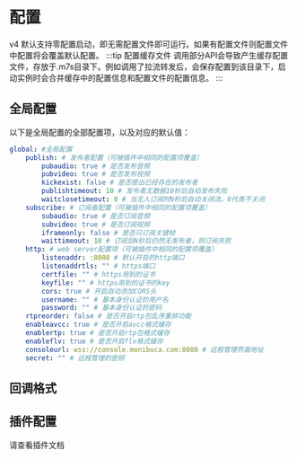 # 配置

v4 默认支持零配置启动，即无需配置文件即可运行。如果有配置文件则配置文件中配置将会覆盖默认配置。
:::tip 配置缓存文件
调用部分API会导致产生缓存配置文件，存放于.m7s目录下。例如调用了拉流转发后，会保存配置到该目录下，启动实例时会合并缓存中的配置信息和配置文件的配置信息。 
:::

## 全局配置

以下是全局配置的全部配置项，以及对应的默认值：
```yaml
global: #全局配置
    publish: # 发布者配置（可被插件中相同的配置项覆盖）
        pubaudio: true # 是否发布音频
        pubvideo: true # 是否发布视频
        kickexist: false # 是否提出已经存在的发布者
        publishtimeout: 10 # 发布者无数据10秒后自动发布失败
        waitclosetimeout: 0 # 当无人订阅时N秒后自动关闭流，0代表不关闭
    subscribe: # 订阅者配置（可被插件中相同的配置项覆盖）
        subaudio: true # 是否订阅音频
        subvideo: true # 是否订阅视频
        iframeonly: false # 是否只订阅关键帧
        waittimeout: 10 # 订阅后N秒后仍然无发布者，则订阅失败
    http: # web server配置项（可被插件中相同的配置项覆盖）
        listenaddr: :8080 # 默认开启的http端口
        listenaddrtls: "" # https端口
        certfile: "" # https用到的证书
        keyfile: "" # https用到的证书的key
        cors: true # 开启自动添加CORS头
        username: "" # 基本身份认证的用户名
        password: "" # 基本身份认证的密码
    rtpreorder: false # 是否开启rtp包乱序重排功能
    enableavcc: true # 是否开启avcc格式缓存
    enablertp: true # 是否开启rtp包格式缓存
    enableflv: true # 是否开启flv格式缓存
    consoleurl: wss://console.monibuca.com:8080 # 远程管理界面地址
    secret: "" # 远程管理的密钥
```

## 回调格式



## 插件配置

请查看插件文档